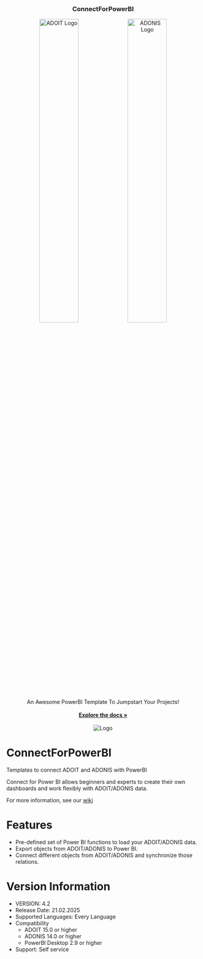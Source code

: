 <br/>

<h3 align="center">ConnectForPowerBI</h3>

<p align="center">
  <p align="center">
    <img src="https://github.com/BOC-Group/ConnectForPowerBI/assets/28571214/8dd02229-6131-433a-a3c4-1d8e04358d89" alt="ADOIT Logo" width="45%">
    <img src="https://raw.githubusercontent.com/wiki/BOC-Group/ConnectForPowerBI/images/ci/2021.11.08 - ADONIS Connect for Power BI Thumb.png" alt="ADONIS Logo" width="45%">
  </p>

  <p align="center">
  An Awesome PowerBI Template To Jumpstart Your Projects!
  <br/>
  <br/>
  <a href="https://github.com/BOC-Group/ConnectForPowerBI/wiki/"><strong>Explore the docs »</strong></a>
  <br/>
  <br/>
   <img src="https://img.shields.io/github/license/BOC-Group/ConnectForPowerBI" alt="Logo">
  </p>
</p>


# ConnectForPowerBI
Templates to connect ADOIT and ADONIS with PowerBI

Connect for Power BI allows beginners and experts to create their own dashboards and work flexibly with ADOIT/ADONIS data.

For more information, see our [wiki](https://github.com/BOC-Group/ConnectForPowerBI/wiki/)

# Features
* Pre-defined set of Power BI functions to load your ADOIT/ADONIS data.
* Export objects from ADOIT/ADONIS to Power BI.
* Connect different objects from ADOIT/ADONIS and synchronize those relations.

# Version Information
* VERSION: 4.2
* Release Date: 21.02.2025
* Supported Languages: Every Language
* Compatibility
  * ADOIT 15.0 or higher
  * ADONIS 14.0 or higher
  * PowerBI Desktop 2.9 or higher
* Support: Self service
